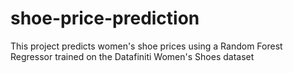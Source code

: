 # shoe-price-prediction
This project predicts women's shoe prices using a Random Forest Regressor trained on the Datafiniti Women's Shoes dataset
